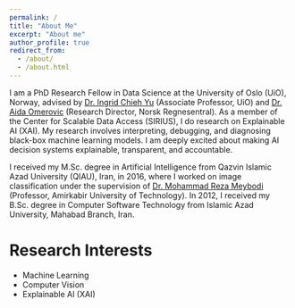 ```yaml
---
permalink: /
title: "About Me"
excerpt: "About me"
author_profile: true
redirect_from: 
  - /about/
  - /about.html
---
```


I am a PhD Research Fellow in Data Science at the University of Oslo (UiO), Norway, advised by [Dr. Ingrid Chieh Yu](https://www.mn.uio.no/ifi/english/people/aca/ingridcy/) (Associate Professor, UiO) and [Dr. Aida Omerovic](https://www.nr.no/en/user-info?query=aida) (Research Director, Norsk Regnesentral). As a member of the Center for Scalable Data Access (SIRIUS), I do research on Explainable AI (XAI). My research involves interpreting, debugging, and diagnosing black-box machine learning models. I am deeply excited about making AI decision systems explainable, transparent, and accountable. 

I received my M.Sc. degree in Artificial Intelligence from Qazvin Islamic Azad University (QIAU), Iran, in 2016, where I worked on image classification under the supervision of [Dr. Mohammad Reza Meybodi](http://ceit.aut.ac.ir/~meybodi/) (Professor, Amirkabir University of Technology). In 2012, I received my B.Sc. degree in Computer Software Technology from Islamic Azad University, Mahabad Branch, Iran.  

Research Interests
=====
- Machine Learning
- Computer Vision
- Explainable AI (XAI)


